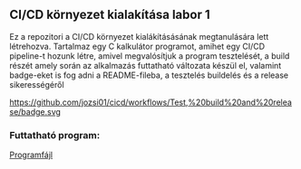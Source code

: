 ## CI/CD környezet kialakítása labor 1
Ez a repozitori a CI/CD környezet kialákításásának megtanulására lett létrehozva. Tartalmaz egy C kalkulátor programot, amihet egy CI/CD pipeline-t hozunk létre, amivel megvalósítjuk a program tesztelését, a build részét amely során az alkalmazás futtatható változata készül el, valamint badge-eket is fog adni a README-fileba, a tesztelés buildelés és a release sikerességéről

https://github.com/jozsi01/cicd/workflows/Test,%20build%20and%20release/badge.svg

### Futtatható program: 
[Programfájl](https://github.com/jozsi01/cicd/releases/tag/latest)